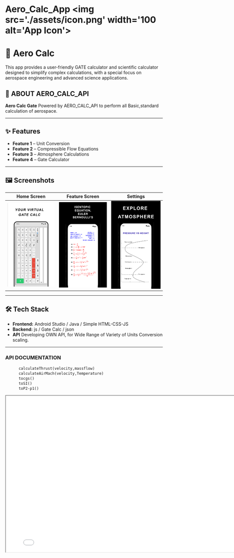 # Aero_Calc_App <img src='./assets/icon.png' width='100 alt='App Icon'>   

# 📱 Aero Calc

This app provides a user-friendly GATE calculator and scientific calculator designed to simplify complex calculations, with a special focus on  aerospace engineering and advanced science applications.


## 🚀 ABOUT AERO_CALC_API
**Aero Calc Gate**  Powered by AERO_CALC_API to perform all Basic,standard calculation of aerospace.

---

## ✨ Features
-  **Feature 1** – Unit Conversion  
-  **Feature 2** – Compressible Flow Equations 
-  **Feature 3** – Atmosphere Calculations
-  **Feature 4** – Gate Calculator 

---

## 🖼 Screenshots
| Home Screen | Feature Screen | Settings |
|-------------|---------------|----------|
| ![Home](./assets/Banner0.jpg) | ![Feature](./assets/Banner3.jpg) | ![Atmosphere](./assets/Banner4.png) |

---

## 🛠 Tech Stack
- **Frontend:** Android Studio / Java / Simple HTML-CSS-JS 
- **Backend:** js / Gate Calc / json
- **API** Developing OWN API, for Wide Range of Variety of Units Conversion scaling.
---

### API DOCUMENTATION

```
      calculateThrust(velocity,massflow)
      calculateAirMach(velocity,Temperature)
      tocgs()
      toSI()
      toP2-p1()

```
<iframe src="./source/atm.html" width="800" height="500" />

## 📥 App Link

[AERO CALC APP](https://play.google.com/store/apps/details?id=com.mugiwara.jarvis&reviewId=0)
    <span class="icon">⭐</span>
      Rate AERO CALC
      <span>Play Store — Leave a review</span>
    